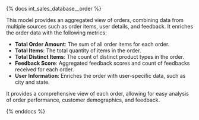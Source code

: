 {% docs int_sales_database__order %}

This model provides an aggregated view of orders, combining data from multiple sources such as order items, user details, and feedback. It enriches the order data with the following metrics:

- **Total Order Amount**: The sum of all order items for each order.
- **Total Items**: The total quantity of items in the order.
- **Total Distinct Items**: The count of distinct product types in the order.
- **Feedback Score**: Aggregated feedback scores and count of feedbacks received for each order.
- **User Information**: Enriches the order with user-specific data, such as city and state.

It provides a comprehensive view of each order, allowing for easy analysis of order performance, customer demographics, and feedback.

{% enddocs %}
